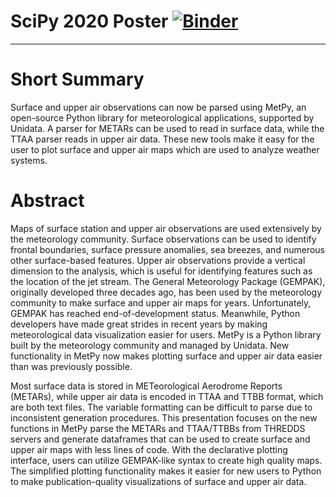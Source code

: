 # SciPy 2020 Poster [![Binder](https://mybinder.org/badge_logo.svg)](https://mybinder.org/v2/gh/mgrover1/scipy2020_poster/master)

---

# Short Summary

Surface and upper air observations can now be parsed using MetPy, an open-source Python library for meteorological applications, supported by Unidata. A parser for METARs can be used to read in surface data, while the TTAA parser reads in upper air data. These new tools make it easy for the user to plot surface and upper air maps which are used to analyze weather systems.


# Abstract

Maps of surface station and upper air observations are used extensively by the meteorology community. Surface observations can be used to identify frontal boundaries, surface pressure anomalies, sea breezes, and numerous other surface-based features. Upper air observations provide a vertical dimension to the analysis, which is useful for identifying features such as the location of the jet stream. The General Meteorology Package (GEMPAK), originally developed three decades ago, has been used by the meteorology community to make surface and upper air maps for years. Unfortunately, GEMPAK has reached end-of-development status. Meanwhile, Python developers have made great strides in recent years by making meteorological data visualization easier for users. MetPy is a Python library built by the meteorology community and managed by Unidata. New functionality in MetPy now makes plotting surface and upper air data easier than was previously possible.

Most surface data is stored in METeorological Aerodrome Reports (METARs), while upper air data is encoded in TTAA and TTBB format, which are both text files. The variable formatting can be difficult to parse due to inconsistent generation procedures. This presentation focuses on the new functions in MetPy parse the METARs and TTAA/TTBBs from THREDDS servers and generate dataframes that can be used to create surface and upper air maps with less lines of code. With the declarative plotting interface, users can utilize GEMPAK-like syntax to create high quality maps. The simplified plotting functionality makes it easier for new users to Python to make publication-quality visualizations of surface and upper air data.
